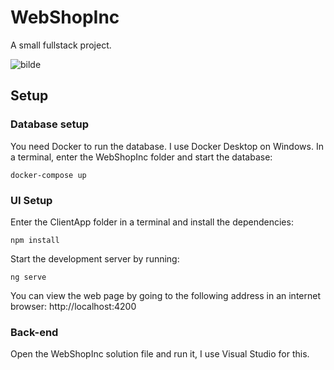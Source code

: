 # WebShopInc

A small fullstack project. 


![bilde](https://github.com/jenbu/WebShopInc/assets/13052214/36bf5fdf-8693-4153-b66f-0752bd990154)

## Setup


### Database setup
You need Docker to run the database. I use Docker Desktop on Windows.
In a terminal, enter the WebShopInc folder and start the database:
```
docker-compose up
```

### UI Setup

Enter the ClientApp folder in a terminal and install the dependencies:
```
npm install
```
Start the development server by running:
```
ng serve
```

You can view the web page by going to the following address in an internet browser:
http://localhost:4200

### Back-end
Open the WebShopInc solution file and run it, I use Visual Studio for this.
